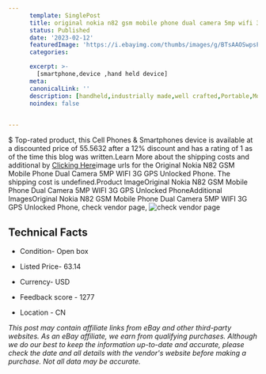 ```yaml
---
      template: SinglePost
      title: original nokia n82 gsm mobile phone dual camera 5mp wifi 3g gps unlocked phone
      status: Published
      date: '2023-02-12'
      featuredImage: 'https://i.ebayimg.com/thumbs/images/g/BTsAAOSwpsFhPJar/s-l225.jpg'
      categories: 

      excerpt: >-
        [smartphone,device ,hand held device]
      meta:
      canonicalLink: ''
      description: [handheld,industrially made,well crafted,Portable,Mobile,Compact,Convenient,Lightweight,Maneuverable,Man-portable,Miniature,Carriable,Hand-held,Light,Holdable,Transportable,Mobile device,Pocket-sized,On-the-go,Wireless,Cordless,Compact size,Convenient size, smartphone,device ,hand held device]
      noindex: false

        
---
```

$
    Top-rated product, this Cell Phones & Smartphones device is available at a discounted price of 55.5632 after a 12% discount and has a rating of 1 as of the time this blog was written.Learn More about the shipping costs and additional by [Clicking Here](https://www.ebay.com/itm/144196272664?hash=item2192c48218%3Ag%3ABTsAAOSwpsFhPJar&mkevt=1&mkcid=1&mkrid=711-53200-19255-0&campid=%253CePNCampaignId%253E&customid=%253CreferenceId%253E&toolid=10049)image urls for the Original Nokia N82 GSM Mobile Phone Dual Camera 5MP WIFI 3G GPS Unlocked Phone. The shipping cost is undefined.Product ImageOriginal Nokia N82 GSM Mobile Phone Dual Camera 5MP WIFI 3G GPS Unlocked PhoneAdditional ImagesOriginal Nokia N82 GSM Mobile Phone Dual Camera 5MP WIFI 3G GPS Unlocked Phone, check vendor page, ![check vendor page](https://origin-galleryplus.ebayimg.com/ws/web/144196272664_2_0_1/225x225.jpg,https://origin-galleryplus.ebayimg.com/ws/web/144196272664_3_0_1/225x225.jpg,https://origin-galleryplus.ebayimg.com/ws/web/144196272664_4_0_1/225x225.jpg,https://origin-galleryplus.ebayimg.com/ws/web/144196272664_5_0_1/225x225.jpg,https://origin-galleryplus.ebayimg.com/ws/web/144196272664_6_0_1/225x225.jpg,https://origin-galleryplus.ebayimg.com/ws/web/144196272664_7_0_1/225x225.jpg,https://origin-galleryplus.ebayimg.com/ws/web/144196272664_8_0_1/225x225.jpg,https://origin-galleryplus.ebayimg.com/ws/web/144196272664_9_0_1/225x225.jpg,https://origin-galleryplus.ebayimg.com/ws/web/144196272664_10_0_1/225x225.jpg,https://origin-galleryplus.ebayimg.com/ws/web/144196272664_11_0_1/225x225.jpg,https://origin-galleryplus.ebayimg.com/ws/web/144196272664_12_0_1/225x225.jpg)
    
    

 ## Technical Facts 



     
      

 - Condition- Open box 


      

 - Listed Price- 63.14 


      

 - Currency- USD 


      

 - Feedback score - 1277 


      

 - Location - CN 


      
      

 *_This post may contain affiliate links from eBay and other third-party websites. As an eBay affiliate, we earn from qualifying purchases. Although we do our best to keep the information up-to-date and accurate, please check the date and all details with the vendor's website before making a purchase. Not all data may be accurate._*



    
    
    
    
    